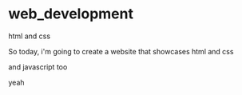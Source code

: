 # web_development
html and css

So today, i'm going to create a website that showcases html and css

and javascript too

yeah
